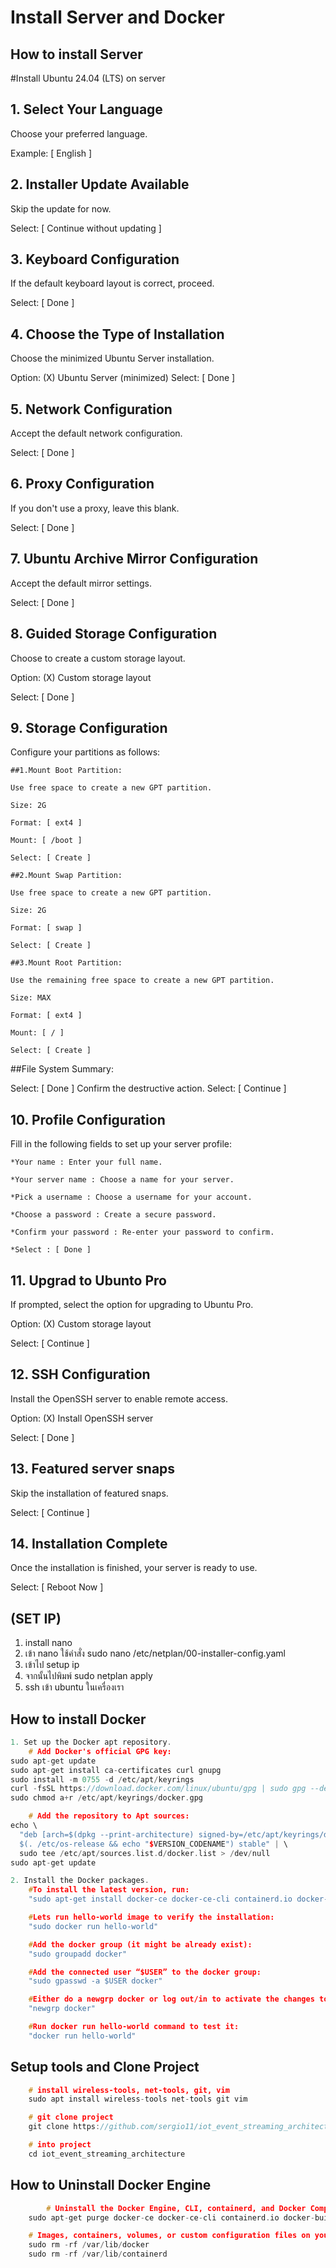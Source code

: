 # Install Server and Docker


## How to install Server

#Install Ubuntu 24.04 (LTS) on server
## 1. Select Your Language
Choose your preferred language.

Example: [ English ]

## 2. Installer Update Available
Skip the update for now.

Select: [ Continue without updating ]

## 3. Keyboard Configuration
If the default keyboard layout is correct, proceed.

Select: [ Done ]

## 4. Choose the Type of Installation
Choose the minimized Ubuntu Server installation.

Option: (X) Ubuntu Server (minimized)
Select: [ Done ]

## 5. Network Configuration
Accept the default network configuration.

Select: [ Done ]

## 6. Proxy Configuration
If you don't use a proxy, leave this blank.

Select: [ Done ]

## 7. Ubuntu Archive Mirror Configuration
Accept the default mirror settings.

Select: [ Done ]

## 8. Guided Storage Configuration
Choose to create a custom storage layout.

Option: (X) Custom storage layout

Select: [ Done ]

## 9. Storage Configuration
Configure your partitions as follows:

    ##1.Mount Boot Partition:

    Use free space to create a new GPT partition.

    Size: 2G

    Format: [ ext4 ]

    Mount: [ /boot ]

    Select: [ Create ]

    ##2.Mount Swap Partition:

    Use free space to create a new GPT partition.

    Size: 2G

    Format: [ swap ]

    Select: [ Create ]

    ##3.Mount Root Partition:

    Use the remaining free space to create a new GPT partition.

    Size: MAX

    Format: [ ext4 ]

    Mount: [ / ]

    Select: [ Create ]

##File System Summary:

Select: [ Done ]
Confirm the destructive action.
Select: [ Continue ]

## 10. Profile Configuration
Fill in the following fields to set up your server profile:

    *Your name : Enter your full name.

    *Your server name : Choose a name for your server.

    *Pick a username : Choose a username for your account.

    *Choose a password : Create a secure password.

    *Confirm your password : Re-enter your password to confirm.

    *Select : [ Done ]

## 11. Upgrad to Ubunto Pro
If prompted, select the option for upgrading to Ubuntu Pro.

Option: (X) Custom storage layout

Select: [ Continue ]

## 12. SSH Configuration
Install the OpenSSH server to enable remote access.

Option: (X) Install OpenSSH server

Select: [ Done ]

## 13. Featured server snaps
    
Skip the installation of featured snaps.

Select: [ Continue ]

## 14. Installation Complete

Once the installation is finished, your server is ready to use.

Select: [ Reboot Now ]


## (SET IP)

1. install nano
2. เข้า nano  ใช้คำสั่ง sudo nano /etc/netplan/00-installer-config.yaml
3. เข้าไป setup ip 
4. จากนั้นไปพิมพ์ sudo netplan apply
5. ssh เข้า ubuntu ในเครื่องเรา



## How to install Docker
``` cpp
1. Set up the Docker apt repository.
    # Add Docker's official GPG key:
sudo apt-get update
sudo apt-get install ca-certificates curl gnupg
sudo install -m 0755 -d /etc/apt/keyrings
curl -fsSL https://download.docker.com/linux/ubuntu/gpg | sudo gpg --dearmor -o /etc/apt/keyrings/docker.gpg
sudo chmod a+r /etc/apt/keyrings/docker.gpg

    # Add the repository to Apt sources:
echo \
  "deb [arch=$(dpkg --print-architecture) signed-by=/etc/apt/keyrings/docker.gpg] https://download.docker.com/linux/ubuntu \
  $(. /etc/os-release && echo "$VERSION_CODENAME") stable" | \
  sudo tee /etc/apt/sources.list.d/docker.list > /dev/null
sudo apt-get update

2. Install the Docker packages.
    #To install the latest version, run:
    "sudo apt-get install docker-ce docker-ce-cli containerd.io docker-buildx-plugin docker-compose-plugin"

    #Lets run hello-world image to verify the installation:
    "sudo docker run hello-world"

    #Add the docker group (it might be already exist):
    "sudo groupadd docker"

    #Add the connected user “$USER” to the docker group:
    "sudo gpasswd -a $USER docker"

    #Either do a newgrp docker or log out/in to activate the changes to groups:
    "newgrp docker"

    #Run docker run hello-world command to test it:
    "docker run hello-world"
```

## Setup tools and Clone Project
```cpp
    # install wireless-tools, net-tools, git, vim
    sudo apt install wireless-tools net-tools git vim

    # git clone project
    git clone https://github.com/sergio11/iot_event_streaming_architecture.git

    # into project 
    cd iot_event_streaming_architecture
```
## How to Uninstall Docker Engine
```cpp
        # Uninstall the Docker Engine, CLI, containerd, and Docker Compose packages:
    sudo apt-get purge docker-ce docker-ce-cli containerd.io docker-buildx-plugin docker-compose-plugin docker-ce-rootless-extras

    # Images, containers, volumes, or custom configuration files on your host aren't automatically removed. To delete all images, containers, and volumes:
    sudo rm -rf /var/lib/docker
    sudo rm -rf /var/lib/containerd
```
